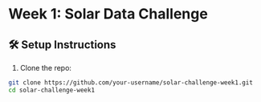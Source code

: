 # Week 1: Solar Data Challenge

## 🛠 Setup Instructions

1. Clone the repo:
```bash
git clone https://github.com/your-username/solar-challenge-week1.git
cd solar-challenge-week1

